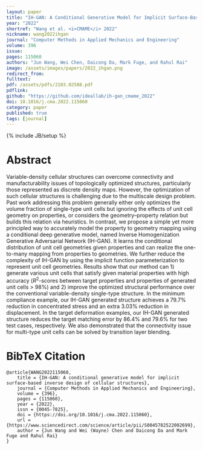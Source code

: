 ```yaml
---
layout: paper
title: "IH-GAN: A Conditional Generative Model for Implicit Surface-Based Inverse Design of Cellular Structures"
year: "2022"
shortref: "Wang et al. <i>CMAME</i> 2022"
nickname: wang2022ihgan
journal: "Computer Methods in Applied Mechanics and Engineering"
volume: 396
issue: 
pages: 115060
authors: "Jun Wang, Wei Chen, Daicong Da, Mark Fuge, and Rahul Rai"
image: /assets/images/papers/2022_ihgan.png
redirect_from: 
fulltext: 
pdf: /assets/pdfs/2103.02588.pdf
pdflink: 
github: "https://github.com/ideallab/ih-gan_cmame_2022"
doi: 10.1016/j.cma.2022.115060
category: paper
published: true
tags: [journal]
---
```

{% include JB/setup %}

# Abstract 

Variable-density cellular structures can overcome connectivity and manufacturability issues of topologically optimized structures, particularly those represented as discrete density maps. However, the optimization of such cellular structures is challenging due to the multiscale design problem. Past work addressing this problem generally either only optimizes the volume fraction of single-type unit cells but ignoring the effects of unit cell geometry on properties, or considers the geometry–property relation but builds this relation via heuristics. In contrast, we propose a simple yet more principled way to accurately model the property to geometry mapping using a conditional deep generative model, named Inverse Homogenization Generative Adversarial Network (IH-GAN). It learns the conditional distribution of unit cell geometries given properties and can realize the one-to-many mapping from properties to geometries. We further reduce the complexity of IH-GAN by using the implicit function parameterization to represent unit cell geometries. Results show that our method can 1) generate various unit cells that satisfy given material properties with high accuracy ($R^2$-scores between target properties and properties of generated unit cells > 98%) and 2) improve the optimized structural performance over the conventional variable-density single-type structure. In the minimum compliance example, our IH-GAN generated structure achieves a 79.7% reduction in concentrated stress and an extra 3.03% reduction in displacement. In the target deformation examples, our IH-GAN generated structure reduces the target matching error by 86.4% and 79.6% for two test cases, respectively. We also demonstrated that the connectivity issue for multi-type unit cells can be solved by transition layer blending.




# BibTeX Citation

```
@article{WANG2022115060,
	title = {IH-GAN: A conditional generative model for implicit surface-based inverse design of cellular structures},
	journal = {Computer Methods in Applied Mechanics and Engineering},
	volume = {396},
	pages = {115060},
	year = {2022},
	issn = {0045-7825},
	doi = {https://doi.org/10.1016/j.cma.2022.115060},
	url = {https://www.sciencedirect.com/science/article/pii/S0045782522002699},
	author = {Jun Wang and Wei (Wayne) Chen and Daicong Da and Mark Fuge and Rahul Rai}
}
```
